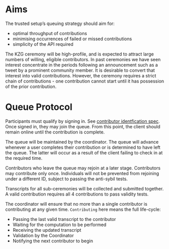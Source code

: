 # Aims

The trusted setup’s queuing strategy should aim for:
- optimal throughput of contributions 
- minimising occurrences of failed or missed contributions
- simplicity of the API required 


The KZG ceremony will be high-profile, and is expected to attract large numbers of willing, eligible contributors. In past ceremonies we have seen interest 
concentrate in the periods following an announcement such as a tweet by a prominent community member. It is desirable to convert that interest into
valid contributions. However, the ceremony requires a strict chain of contributions - one contribution cannot start until it has possession of the prior contribution. 


# Queue Protocol

Participants must qualify by signing in. See [contributor identfication spec](./contributor-identification.md). Once signed in, they may join the queue. From this point,
the client should remain online until the contribution is complete. 

The queue will be maintained by the coordinator. The queue will advance whenever a user completes their contribution or is determined to have left the queue.
The latter will occur as a result of the client failing to check in at the required time. 

Contributors who leave the queue may rejoin at a later stage. Contributors may contribute only once. 
Individuals will not be prevented from rejoining under a different ID, subject to passing the anti-sybil tests.

Transcripts for all sub-ceremonies will be collected and submitted together. A valid contribution requires all 4 contributions to pass validity tests.

The coordinator will ensure that no more than a single contributor is contributing at any given time. `Contributing` here means the full life-cycle:
- Passing the last valid transcript to the contributor
- Waiting for the computation to be performed
- Receiving the updated transcript
- Validation by the Coordinator
- Notifying the next contributor to begin
